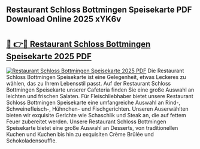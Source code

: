 ## Restaurant Schloss Bottmingen Speisekarte PDF Download Online 2025 xYK6v

# <h2><a href="http://gc9bkok.nevu.top/?p=Restaurant+Schloss+Bottmingen+Speisekarte">🔗 👉🔴 Restaurant Schloss Bottmingen Speisekarte 2025 PDF</a></h2>

[![Restaurant Schloss Bottmingen Speisekarte 2025 PDF](https://i.imgur.com/dBaPXMq.png)](http://gc9bkok.nevu.top/?p=Restaurant+Schloss+Bottmingen+Speisekarte)
Die Restaurant Schloss Bottmingen Speisekarte ist eine Gelegenheit, etwas Leckeres zu wählen, das zu Ihrem Lebensstil passt. Auf der Restaurant Schloss Bottmingen Speisekarte unserer Cafeteria finden Sie eine große Auswahl an leichten und frischen Salaten. Für Fleischliebhaber bietet unsere Restaurant Schloss Bottmingen Speisekarte eine umfangreiche Auswahl an Rind-, Schweinefleisch-, Hühnchen- und Fischgerichten. Unseren Auserwählten bieten wir exquisite Gerichte wie Schaschlik und Steak an, die auf fettem Feuer zubereitet werden. Unsere Restaurant Schloss Bottmingen Speisekarte bietet eine große Auswahl an Desserts, von traditionellen Kuchen und Kuchen bis hin zu exquisiten Crème Brûlée und Schokoladensouffle.

